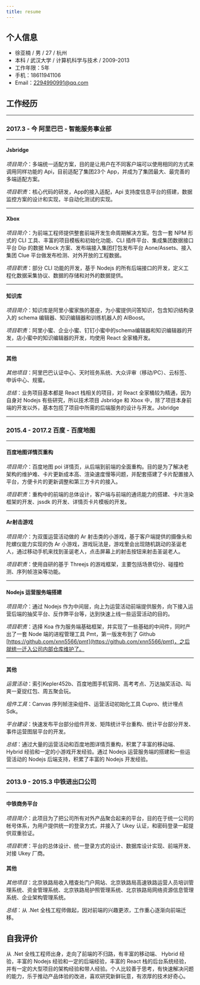```yaml
---
title: resume
---
```


## 个人信息

- 徐亚楠 / 男 / 27 / 杭州
- 本科 / 武汉大学 / 计算机科学与技术 / 2009-2013
- 工作年限：5年
- 手机：18611941106
- Email：2294990991@qq.com

## 工作经历

---

### 2017.3 - 今 阿里巴巴 - 智能服务事业部

---

#### Jsbridge

*项目简介*：多端统一适配方案，目的是让用户在不同客户端可以使用相同的方式来调用同样功能的 Api，目前适配了集团23个 App，并成为了集团最大、最完善的多端适配方案。

*项目职责*：核心代码的研发，App的接入适配，Api 支持度信息平台的搭建，数据监控方案的设计和实现，半自动化测试的实现。

---

#### Xbox

*项目简介*：为前端工程师提供整套前端开发生命周期解决方案。包含一套 NPM 形式的 CLI 工具、丰富的项目模板和初始化功能、CLI 插件平台、集成集团数据接口平台 Dip 的数据 Mock 方案、发布端接入集团打包发布平台 Aone/Assets、接入集团 Clue 平台做发布检测、对外开放的工程数据。

*项目职责*：部分 CLI 功能的开发，基于 Nodejs 的所有后端接口的开发，定义工程化数据采集协议、数据的存储和对外的数据提供。

---

#### 知识库

*项目简介*：知识库是阿里小蜜家族的基座，为小蜜提供问答知识，包含知识结构录入的 schema 编辑器、知识编辑器和训练机器人的 AIBoost。

*项目职责*：阿里小蜜、企业小蜜、钉钉小蜜中的schema编辑器和知识编辑器的开发，店小蜜中的知识编辑器的开发，均使用 React 全家桶开发。

---

#### 其他

*其他项目*：阿里巴巴认证中心、天时班务系统、大众评审（移动/PC）、云标签、申诉中心、规蜜。

*总结*：业务项目基本都是 React 栈相关的项目，对 React 全家桶较为精通，因为自身对 Nodejs 有些研究，所以技术项目 Jsbridge 和 Xbox 中，除了项目本身前端的开发以外，基本包揽了项目中所需的后端服务的设计与开发。Jsbridge 

---

### 2015.4 - 2017.2 百度 - 百度地图

---

#### 百度地图详情页重构

*项目简介*：百度地图 poi 详情页，从后端到前端的全面重构。目的是为了解决老架构的维护难、卡片更新成本高、渲染速度慢等问题，并配套搭建了卡片配置接入平台，方便卡片的更新调整和第三方卡片的接入。

*项目职责*：重构中的前端的总体设计，客户端与前端的通讯能力的搭建、卡片渲染框架的开发、jssdk 的开发、详情页卡片模板的开发。

---

#### Ar射击游戏

*项目简介*：为双蛋运营活动做的 Ar 射击类的小游戏，基于客户端提供的摄像头和陀螺仪能力实现的伪 Ar 小游戏，游戏玩法是，游戏里会出现随机跳动的圣诞老人，通过移动手机来找到圣诞老人，点击屏幕上的射击按钮来射击圣诞老人。

*项目职责*：使用自研的基于 Threejs 的游戏框架，主要包括场景切分、碰撞检测、序列帧渲染等功能。

---

#### Nodejs 运营服务端搭建

*项目简介*：通过 Nodejs 作为中间层，向上为运营活动前端提供服务，向下接入运营后端的抽奖平台、反作弊平台等，达到快速上线一些运营活动的目的。

*项目职责*：选择 Koa 作为服务端基础框架，并实现了一些基础的中间件，同时产出了一套 Node 端的进程管理工具 Pmt，第一版发布到了 Github [https://github.com/xnn5566/pmt](https://github.com/xnn5566/pmt)，之后就统一迁入公司内部仓库维护了。

---

#### 其他

*运营活动*：索引Kepler452b、百度地图手机官网、高考考点、万达抽奖活动、叫爽一夏捉红包、周五聚会玩。

*组件工具*：Canvas 序列帧渲染组件、运营活动初始化工具 Cupro、统计埋点 Sdk。

*平台建设*：快速发布平台部分组件开发、矩阵统计平台重构、统计平台部分开发、事件运营图层平台的开发。

*总结*：通过大量的运营活动和百度地图详情页重构，积累了丰富的移动端、 Hybrid 经验和一定的小游戏开发经验。通过 Nodejs 运营服务端的搭建和一些运营活动的 Nodejs 后端支持，积累了丰富的 Nodejs 开发经验。

---

### 2013.9 - 2015.3 中铁进出口公司

---

#### 中铁商务平台

*项目简介*：此项目为了把公司所有对外产品聚合起来的平台，目的在于统一公司的帐号体系，为用户提供统一的登录方式，并接入了 Ukey 认证，和密码登录一起提供双重验证。

*项目职责*：平台的总体设计、统一登录方式的设计、数据库设计实现、前端开发、对接 Ukey 厂商。

#### 其他

*其他项目*：北京铁路局收入稽查处门户网站、北京铁路局高速铁路运营人员培训管理系统、资金管理系统、北京铁路局护照管理系统、北京铁路局网络资源信息管理系统、企业架构管理系统。

*总结*：从 .Net 全栈工程师做起，因对前端的兴趣更浓，工作重心逐渐向前端迁移。

## 自我评价

从 .Net 全栈工程师出身，走向了前端的不归路，有丰富的移动端、 Hybrid 经验，丰富的 Nodejs 经验和一定的后端经验，丰富的 React 栈的后台系统经验，并有一定的大型项目的架构经验和带人经验。个人比较善于思考，有快速解决问题的能力，乐于推动产品体验的改进，喜欢研究新鲜玩意，有浓厚的技术好奇心。
